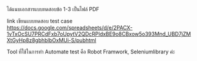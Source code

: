ได้แนบเอกสารแบบทดสอบข้อ 1-3 เป็นไฟล์ PDF 

link เขียนแบบทดสอบ test case
https://docs.google.com/spreadsheets/d/e/2PACX-1vTxOcSU7PRCdFxb7oUpytV2QDcRPldxBE9o8CBxow5o393Mnd_UBD7jZMXtGyHp8z8gbhblbOxMUi-S/pubhtml

Tool ที่ใช้ในการทำ Automate test คือ Robot Framwork, Seleniumlibrary ค่ะ